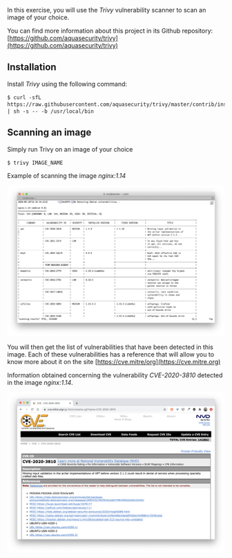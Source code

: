 In this exercise, you will use the *Trivy* vulnerability scanner to scan an image of your choice.

You can find more information about this project in its Github repository: [https://github.com/aquasecurity/trivy](https://github.com/aquasecurity/trivy)

## Installation

Install *Trivy* using the following command:

```
$ curl -sfL https://raw.githubusercontent.com/aquasecurity/trivy/master/contrib/install.sh | sh -s -- -b /usr/local/bin
```

## Scanning an image

Simply run Trivy on an image of your choice

```
$ trivy IMAGE_NAME
```

Example of scanning the image *nginx:1.14*

![Scanning Nginx 1.14](./images/cve-1.png)

You will then get the list of vulnerabilities that have been detected in this image.
Each of these vulnerabilities has a reference that will allow you to know more about it on the site [https://cve.mitre/org](https://cve.mitre.org)

Information obtained concerning the vulnerability *CVE-2020-3810* detected in the image *nginx:1.14*.

![CVE-2020-3810](./images/cve-2.png)